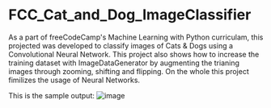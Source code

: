 # FCC_Cat_and_Dog_ImageClassifier
As a part of freeCodeCamp's Machine Learning with Python curriculam, this projected was developed to classify images of Cats & Dogs using a Convolutional Neural Network. This project also shows how to increase the training dataset with ImageDataGenerator by augmenting the trianing images through zooming, shifting and flipping. On the whole this project fimilizes the usage of Neural Networks.

This is the sample output:
![image](https://github.com/user-attachments/assets/62ea18fb-e3a5-40d3-9f79-32670685eddf)
